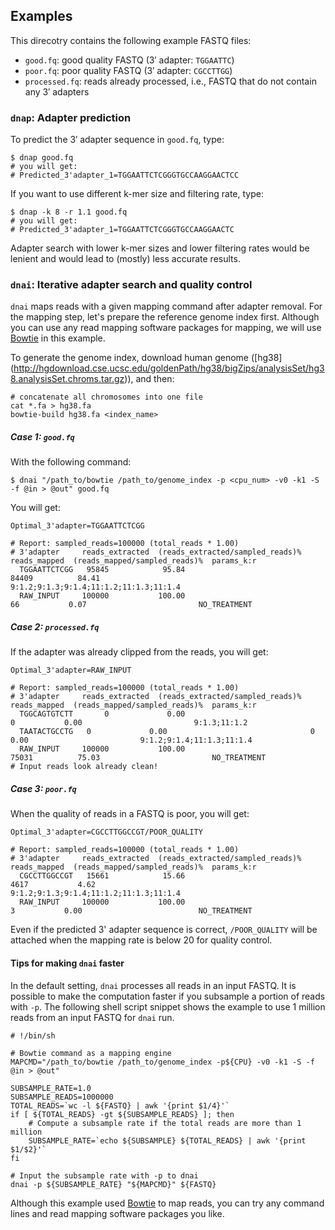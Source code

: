 ## Examples
This direcotry contains the following example FASTQ files:
* `good.fq`: good quality FASTQ (3′ adapter: `TGGAATTC`)
* `poor.fq`: poor quality FASTQ (3′ adapter: `CGCCTTGG`)
* `processed.fq`: reads already processed, i.e., FASTQ that do not
  contain any 3′ adapters

### `dnap`: Adapter prediction
To predict the 3′ adapter sequence in `good.fq`, type:

```shell
$ dnap good.fq
# you will get:
# Predicted_3'adapter_1=TGGAATTCTCGGGTGCCAAGGAACTCC
```

If you want to use different k-mer size and filtering rate,
type:

```shell
$ dnap -k 8 -r 1.1 good.fq
# you will get:
# Predicted_3'adapter_1=TGGAATTCTCGGGTGCCAAGGAACTC
```

Adapter search with lower k-mer sizes and lower filtering rates would
be lenient and would lead to (mostly) less accurate results.

### `dnai`: Iterative adapter search and quality control
`dnai` maps reads with a given mapping command after adapter removal.
For the mapping step, let's prepare the reference genome index first.
Although you can use any read mapping software packages for mapping,
we will use [Bowtie](http://bowtie-bio.sourceforge.net) in this example.

To generate the genome index, download human genome ([hg38]
(http://hgdownload.cse.ucsc.edu/goldenPath/hg38/bigZips/analysisSet/hg38.analysisSet.chroms.tar.gz)),
and then:

```shell
# concatenate all chromosomes into one file
cat *.fa > hg38.fa
bowtie-build hg38.fa <index_name>
```

##### Case 1: `good.fq`
With the following command:

    $ dnai "/path_to/bowtie /path_to/genome_index -p <cpu_num> -v0 -k1 -S -f @in > @out" good.fq

You will get:

    Optimal_3'adapter=TGGAATTCTCGG

    # Report: sampled_reads=100000 (total_reads * 1.00)
    # 3'adapter     reads_extracted  (reads_extracted/sampled_reads)%  reads_mapped  (reads_mapped/sampled_reads)%  params_k:r
      TGGAATTCTCGG   95845            95.84                            84409          84.41                         9:1.2;9:1.3;9:1.4;11:1.2;11:1.3;11:1.4
      RAW_INPUT     100000           100.00                               66           0.07                         NO_TREATMENT

##### Case 2: `processed.fq`
If the adapter was already clipped from the reads, you will get:

    Optimal_3'adapter=RAW_INPUT

    # Report: sampled_reads=100000 (total_reads * 1.00)
    # 3'adapter     reads_extracted  (reads_extracted/sampled_reads)%  reads_mapped  (reads_mapped/sampled_reads)%  params_k:r
      TGGCAGTGTCTT       0             0.00                                0           0.00                         9:1.3;11:1.2
      TAATACTGCCTG	 0             0.00                                0           0.00                         9:1.2;9:1.4;11:1.3;11:1.4
      RAW_INPUT     100000           100.00                            75031          75.03                         NO_TREATMENT
    # Input reads look already clean!

##### Case 3: `poor.fq`
When the quality of reads in a FASTQ is poor, you will get:

    Optimal_3'adapter=CGCCTTGGCCGT/POOR_QUALITY

    # Report: sampled_reads=100000 (total_reads * 1.00)
    # 3'adapter     reads_extracted  (reads_extracted/sampled_reads)%  reads_mapped  (reads_mapped/sampled_reads)%  params_k:r
      CGCCTTGGCCGT   15661            15.66                            4617           4.62                          9:1.2;9:1.3;9:1.4;11:1.2;11:1.3;11:1.4
      RAW_INPUT     100000           100.00                               3           0.00                          NO_TREATMENT

Even if the predicted 3' adapter sequence is correct, `/POOR_QUALITY`
will be attached when the mapping rate is below 20 for quality control.

#### Tips for making `dnai` faster
In the default setting, `dnai` processes all reads in an input FASTQ.
It is possible to make the computation faster if you subsample a
portion of reads with `-p`. The following shell script snippet shows
the example to use 1 million reads from an input FASTQ for `dnai` run.

```shell
# !/bin/sh

# Bowtie command as a mapping engine
MAPCMD="/path_to/bowtie /path_to/genome_index -p${CPU} -v0 -k1 -S -f @in > @out"

SUBSAMPLE_RATE=1.0
SUBSAMPLE_READS=1000000
TOTAL_READS=`wc -l ${FASTQ} | awk '{print $1/4}'`
if [ ${TOTAL_READS} -gt ${SUBSAMPLE_READS} ]; then
    # Compute a subsample rate if the total reads are more than 1 million
    SUBSAMPLE_RATE=`echo ${SUBSAMPLE} ${TOTAL_READS} | awk '{print $1/$2}'`
fi

# Input the subsample rate with -p to dnai
dnai -p ${SUBSAMPLE_RATE} "${MAPCMD}" ${FASTQ}
````

Although this example used [Bowtie](http://bowtie-bio.sourceforge.net)
to map reads, you can try any command lines and read mapping software
packages you like.

